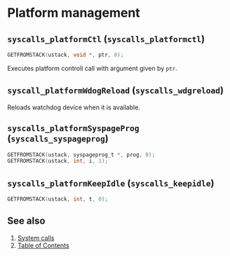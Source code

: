 # Platform management

## `syscalls_platformCtl` (`syscalls_platformctl`)

````C
GETFROMSTACK(ustack, void *, ptr, 0);
````

Executes platform controll call with argument given by `ptr`.

## `syscall_platformWdogReload` (`syscalls_wdgreload`)

Reloads watchdog device when it is available.

## `syscalls_platformSyspageProg` (`syscalls_syspageprog`)

````C
GETFROMSTACK(ustack, syspageprog_t *, prog, 0);
GETFROMSTACK(ustack, int, i, 1);
````

## `syscalls_platformKeepIdle` (`syscalls_keepidle`)

````C
GETFROMSTACK(ustack, int, t, 0);
````

## See also

1. [System calls](README.md)
2. [Table of Contents](../../README.md)

